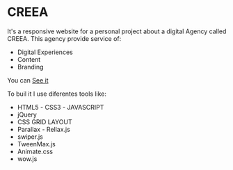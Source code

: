 # CREEA

It's a responsive website for a personal project about a digital Agency called CREEA. This agency provide service of:
- Digital Experiences
- Content
- Branding

You can [See it](https://corozb.github.io/creea/)

To buil it I use diferentes tools like:
- HTML5 - CSS3 - JAVASCRIPT
- jQuery
- CSS GRID LAYOUT
- Parallax - Rellax.js
- swiper.js
- TweenMax.js
- Animate.css
- wow.js
